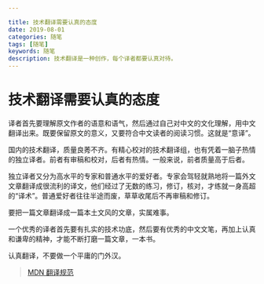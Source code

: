 ```yaml
---

title: 技术翻译需要认真的态度
date: 2019-08-01
categories: 随笔
tags: [随笔]
keywords: 随笔
description: 技术翻译是一种创作，每个译者都要认真对待。
---
```





<!--more-->

# 技术翻译需要认真的态度

译者首先要理解原文作者的语意和语气，然后通过自己对中文的文化理解，用中文翻译出来。既要保留原文的意义，又要符合中文读者的阅读习惯。这就是“意译”。

国内的技术翻译，质量良莠不齐。有精心校对的技术翻译组，也有凭着一脑子热情的独立译者。前者有审稿和校对，后者有热情。一般来说，前者质量高于后者。

独立译者又分为高水平的专家和普通水平的爱好者。专家会驾轻就熟地将一篇外文文章翻译成很流利的译文，他们经过了无数的练习，修订，核对，才练就一身高超的“译术”。普通爱好者往往半途而废，草草收尾后不再审稿和修订。

要把一篇文章翻译成一篇本土文风的文章，实属难事。

一个优秀的译者首先要有扎实的技术功底，然后要有优秀的中文文笔，再加上认真和谦卑的精神，才能不断打磨一篇文章，一本书。

认真翻译，不要做一个平庸的门外汉。

> [MDN 翻译规范](https://developer.mozilla.org/zh-CN/docs/Glossary_of_translation#%E7%BF%BB%E8%AF%91%E8%A7%84%E8%8C%83)
<!--stackedit_data:
eyJoaXN0b3J5IjpbLTk1ODUyMDEyMF19
-->